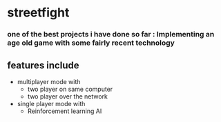 # streetfight
### one of the best projects i have done so far : Implementing an age old game with some fairly recent technology
## features include 
* multiplayer mode with 
    * two player on same computer 
    * two player over the network
* single player mode with 
    * Reinforcement learning AI
